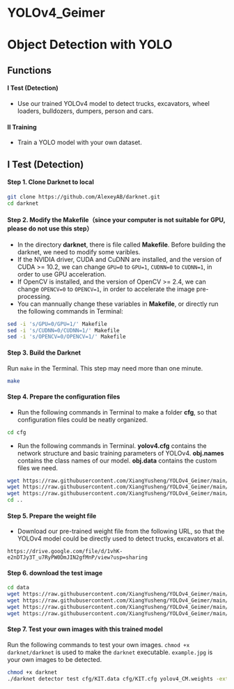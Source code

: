 # YOLOv4_Geimer

# Object Detection with YOLO

## Functions
#### I Test (Detection)
- Use our trained YOLOv4 model to detect trucks, excavators, wheel loaders, bulldozers, dumpers, person and cars.
#### II Training
- Train a YOLO model with your own dataset.

## I Test (Detection)
#### Step 1. Clone Darknet to local
```sh
git clone https://github.com/AlexeyAB/darknet.git
cd darknet
```
#### Step 2. Modify the Makefile（since your computer is not suitable for GPU, please do not use this step）
- In the directory **darknet**, there is file called **Makefile**. Before building the darknet, we need to modify some varibles.
- If the NVIDIA driver, CUDA and CuDNN are installed, and the version of CUDA >= 10.2, we can change `GPU=0` to `GPU=1`, `CUDNN=0` to `CUDNN=1`, in order to use GPU acceleration.
- If OpenCV is installed, and the version of OpenCV >= 2.4, we can change `OPENCV=0` to `OPENCV=1`, in order to accelerate the image pre-processing.
- You can mannually change these variables in **Makefile**, or directly run the following commands in Terminal:
```sh
sed -i 's/GPU=0/GPU=1/' Makefile
sed -i 's/CUDNN=0/CUDNN=1/' Makefile
sed -i 's/OPENCV=0/OPENCV=1/' Makefile
```

#### Step 3. Build the Darknet
Run `make` in the Terminal. This step may need more than one minute.
```sh
make
```
#### Step 4. Prepare the configuration files
- Run the following commands in Terminal to make a folder **cfg**, so that configuration files could be neatly organized.
```sh
cd cfg
```
- Run the following commands in Terminal. **yolov4.cfg** contains the network structure and basic training parameters of YOLOv4. **obj.names** contains the class names of our model. **obj.data** contains the custom files we need.
```sh
wget https://raw.githubusercontent.com/XiangYusheng/YOLOv4_Geimer/main/KIT.cfg
wget https://raw.githubusercontent.com/XiangYusheng/YOLOv4_Geimer/main/KIT.names
wget https://raw.githubusercontent.com/XiangYusheng/YOLOv4_Geimer/main/KIT.data
cd ..
```

#### Step 5. Prepare the weight file
- Download our pre-trained weight file from the following URL, so that the YOLOv4 model could be directly used to detect trucks, excavators et al.
```
https://drive.google.com/file/d/1vhK-e2nDTJy3T_u7RyPW0DmJIN2gfMnP/view?usp=sharing
```

#### Step 6. download the test image
```sh
cd data
wget https://raw.githubusercontent.com/XiangYusheng/YOLOv4_Geimer/main/000001.jpg
wget https://raw.githubusercontent.com/XiangYusheng/YOLOv4_Geimer/main/0095.jpg
wget https://raw.githubusercontent.com/XiangYusheng/YOLOv4_Geimer/main/0049.jpg
wget https://raw.githubusercontent.com/XiangYusheng/YOLOv4_Geimer/main/0043.jpg
```

#### Step 7. Test your own images with this trained model
Run the following commands to test your own images. `chmod +x darknet/darknet` is used to make the `darknet` executable. `example.jpg` is your own images to be detected. 
```sh
chmod +x darknet
./darknet detector test cfg/KIT.data cfg/KIT.cfg yolov4_CM.weights -ext_output data/000001.jpg
```



